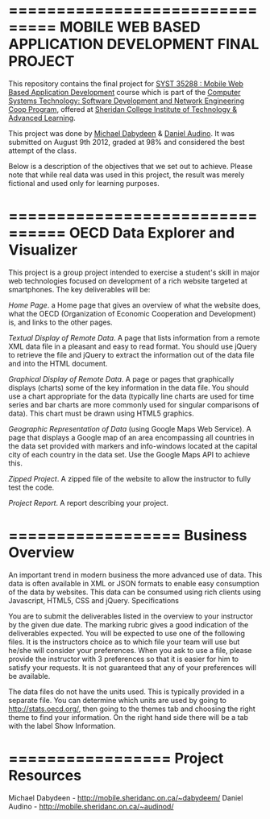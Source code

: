 ===============================
MOBILE WEB BASED APPLICATION DEVELOPMENT FINAL PROJECT
===============================

This repository contains the final project for <a href="http://sheridancollege.ca/Programs%20and%20Courses/Full-Time%20Programs/Programs%20A-Z%20Index/Computer%20Systems%20Technology%20-%20Software%20Development%20and%20Network%20Engineering%20Co-op.aspx" target="_blank">SYST 35288 : Mobile Web Based Application Development</a> course which is part of the <a href="http://sheridancollege.ca/Programs%20and%20Courses/Full-Time%20Programs/Programs%20A-Z%20Index/Computer%20Systems%20Technology%20-%20Software%20Development%20and%20Network%20Engineering%20Co-op.aspx">Computer Systems Technology: Software Development and 
Network Engineering Coop Program</a>, offered at <a href="http://sheridancollege.ca" target="_blank">Sheridan College Institute of Technology & Advanced Learning</a>.

This project was done by <a href="http://www.twitter.com/firelinks" target="_blank"> Michael Dabydeen</a> & <a href="http://www.twitter.com/firelinks" target="_blank">Daniel Audino</a>. It was submitted on August 9th 2012, graded at 98% and considered the best attempt of the class. 

Below is a description of the objectives that we set out to achieve. Please note that while real data was used in this project, the result was merely fictional and used only for learning purposes. 

================================
OECD Data Explorer and Visualizer
================================

This project is a group project intended to exercise a student's skill in major web technologies focused on development of a rich website targeted at smartphones. The key deliverables will be:

*Home Page*. a Home page that gives an overview of what the website does, what the OECD (Organization of Economic Cooperation and Development) is, and links to the other pages.

*Textual Display of Remote Data*. A page that lists information from a remote XML data file in a pleasant and easy to read format.  You should use jQuery to retrieve the file and jQuery to extract the information out of the data file and into the HTML document.

*Graphical Display of Remote Data*. A page or pages that graphically displays (charts) some of the key information in the data file.  You should use a chart appropriate for the data (typically line charts are used for time series and bar charts are more commonly used for singular comparisons of data).  This chart must be drawn using HTML5 graphics.

*Geographic Representation of Data* (using Google Maps Web Service). A page that displays a Google map of an area encompassing all countries in the data set provided with markers and info-windows located at the capital city of each country in the data set.  Use the Google Maps API to achieve this.

*Zipped Project*. A zipped file of the website to allow the instructor to fully test the code.

*Project Report*. A report describing your project.

==================
Business Overview
==================

An important trend in modern business the more advanced use of data. This data is often available in XML or JSON formats to enable easy consumption of the data by websites.  This data can be consumed using rich clients using Javascript, HTML5, CSS and jQuery.
Specifications

You are to submit the deliverables listed in the overview to your instructor by the given due date.  The marking rubric gives a good indication of the deliverables expected.  You will be expected to use one of the following files.   It is the instructors choice as to which file your team will use but he/she will consider your preferences.  When you ask to use a file, please provide the instructor with 3 preferences so that it is easier for him to satisfy your requests.  It is not guaranteed that any of your preferences will be available.

The data files do not have the units used.  This is typically provided in a separate file.  You can determine which units are used by going to http://stats.oecd.org/, then going to the themes tab and choosing the right theme to find your information.  On the right hand side there will be a tab with the label Show Information.

=================
Project Resources
=================

Michael Dabydeen - http://mobile.sheridanc.on.ca/~dabydeem/
Daniel Audino - http://mobile.sheridanc.on.ca/~audinod/

